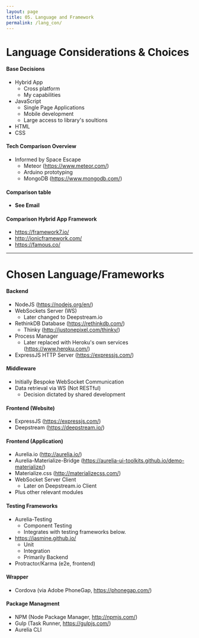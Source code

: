 ```yaml
---
layout: page
title: 05. Language and Framework
permalink: /lang_con/
---
```

# Language Considerations & Choices
#### Base Decisions
* Hybrid App
    * Cross platform
    * My capabilities
* JavaScript
    * Single Page Applications
    * Mobile development
    * Large access to library's soultions
* HTML
* CSS

#### Tech Comparison Overview
* Informed by Space Escape
    * Meteor (https://www.meteor.com/)
    * Arduino prototyping
    * MongoDB (https://www.mongodb.com/)

#### Comparison table
* __See Email__

#### Comparison Hybrid App Framework
* https://framework7.io/
* http://ionicframework.com/
* https://famous.co/

***

# Chosen Language/Frameworks
#### Backend
* NodeJS (https://nodejs.org/en/)
* WebSockets Server (WS)
    * Later changed to Deepstream.io
* RethinkDB Database (https://rethinkdb.com/)
    * Thinky (http://justonepixel.com/thinky/)
* Process Manager
    * Later replaced with Heroku's own services (https://www.heroku.com/)
* ExpressJS HTTP Server (https://expressjs.com/)

#### Middleware
* Initially Bespoke WebSocket Communication
* Data retrieval via WS (Not RESTful)
    * Decision dictated by shared development

#### Frontend (Website)
* ExpressJS (https://expressjs.com/)
* Deepstream (https://deepstream.io/)

#### Frontend (Application)
* Aurelia.io (http://aurelia.io/)
* Aurelia-Materialize-Bridge (https://aurelia-ui-toolkits.github.io/demo-materialize/)
* Materialize.css (http://materializecss.com/)
* WebSocket Server Client
    * Later on Deepstream.io Client
* Plus other relevant modules

#### Testing Frameworks
* Aurelia-Testing
    * Component Testing
    * Integrates with testing frameworks below.
* https://jasmine.github.io/
    * Unit
    * Integration
    * Primarily Backend
* Protractor/Karma (e2e, frontend)

#### Wrapper
* Cordova (via Adobe PhoneGap, https://phonegap.com/)

#### Package Managment
* NPM (Node Package Manager, http://npmjs.com/)
* Gulp (Task Runner, https://gulpjs.com/)
* Aurelia CLI
